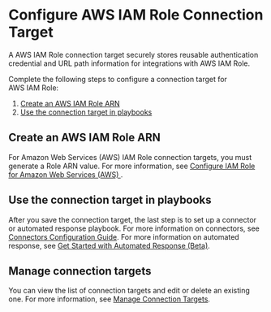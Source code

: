 # Configure AWS IAM Role Connection Target

A AWS IAM Role connection target securely stores reusable authentication credential and URL path information for integrations with AWS IAM Role.

Complete the following steps to  configure a connection target for AWS IAM Role:

1. [Create an  AWS IAM Role ARN](#CreateanAWSIAMRoleARN)
2. [Use the connection target in  playbooks](#Usetheconncectiontargetinplaybooks)

## Create an  AWS IAM Role ARN

For Amazon Web Services (AWS) IAM Role connection targets,  you must generate a Role ARN value. For more information, see [Configure  IAM Role for Amazon Web Services (AWS) ](../../../prepare/iam-role-creation.md).

## Use the connection target in  playbooks

After you save the connection target, the last step is to set up a connector or automated response playbook. For more information on connectors, see [Connectors Configuration Guide](../../../Z-Sandbox/bbaskin/connectors-beta/connectors.md). For more information on automated response, see [Get Started with Automated Response (Beta)](../../../respond/automated-response.md).

## Manage connection targets

You can view the list of connection targets and edit or delete an existing one. For more information, see [Manage Connection Targets](../../../Z-Sandbox/bbaskin/connectors-beta/connection-targets/manage-connection-targets.md).
